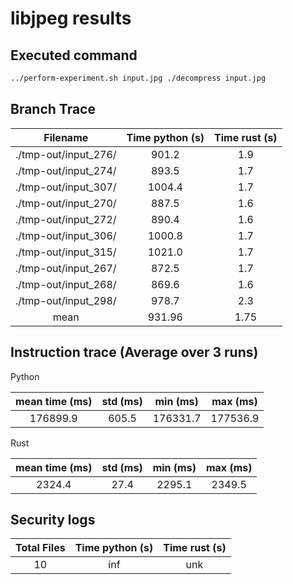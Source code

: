 # libjpeg results

## Executed command

```bash
../perform-experiment.sh input.jpg ./decompress input.jpg
```

## Branch Trace

|       Filename       | Time python (s) | Time rust (s) |
| :------------------: | :-------------: | :-----------: |
| ./tmp-out/input_276/ |      901.2      |      1.9      |
| ./tmp-out/input_274/ |      893.5      |      1.7      |
| ./tmp-out/input_307/ |     1004.4      |      1.7      |
| ./tmp-out/input_270/ |      887.5      |      1.6      |
| ./tmp-out/input_272/ |      890.4      |      1.6      |
| ./tmp-out/input_306/ |     1000.8      |      1.7      |
| ./tmp-out/input_315/ |     1021.0      |      1.7      |
| ./tmp-out/input_267/ |      872.5      |      1.7      |
| ./tmp-out/input_268/ |      869.6      |      1.6      |
| ./tmp-out/input_298/ |      978.7      |      2.3      |
|         mean         |     931.96      |     1.75      |

## Instruction trace (Average over 3 runs)

Python

| mean time (ms) | std (ms) | min (ms) | max (ms) |
| :------------: | :------: | :------: | :------: |
|    176899.9    |  605.5   | 176331.7 | 177536.9 |

Rust

| mean time (ms) | std (ms) | min (ms) | max (ms) |
| :------------: | :------: | :------: | :------: |
|     2324.4     |   27.4   |  2295.1  |  2349.5  |

## Security logs

| Total Files | Time python (s) | Time rust (s) |
| :---------: | :-------------: | :-----------: |
|     10      |       inf       |      unk      |
